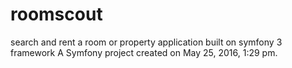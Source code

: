 roomscout
=========
search and rent a room or property application built on symfony 3 framework 
A Symfony project created on May 25, 2016, 1:29 pm.
